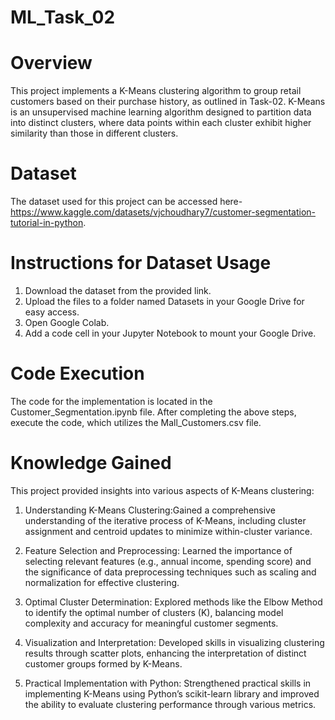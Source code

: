 # ML_Task_02

# Overview
This project implements a K-Means clustering algorithm to group retail customers based on their purchase history, as outlined in Task-02. K-Means is an unsupervised machine learning algorithm designed to partition data into distinct clusters, where data points within each cluster exhibit higher similarity than those in different clusters.

# Dataset
The dataset used for this project can be accessed here- https://www.kaggle.com/datasets/vjchoudhary7/customer-segmentation-tutorial-in-python.

# Instructions for Dataset Usage
1. Download the dataset from the provided link.
2. Upload the files to a folder named Datasets in your Google Drive for easy access.
3. Open Google Colab.
4. Add a code cell in your Jupyter Notebook to mount your Google Drive.

# Code Execution
The code for the implementation is located in the Customer_Segmentation.ipynb file. After completing the above steps, execute the code, which utilizes the Mall_Customers.csv file.

# Knowledge Gained
This project provided insights into various aspects of K-Means clustering:

1. Understanding K-Means Clustering:Gained a comprehensive understanding of the iterative process of K-Means, including cluster assignment and centroid updates to minimize within-cluster variance.

2. Feature Selection and Preprocessing: Learned the importance of selecting relevant features (e.g., annual income, spending score) and the significance of data preprocessing techniques such as scaling and normalization for effective clustering.

3. Optimal Cluster Determination: Explored methods like the Elbow Method to identify the optimal number of clusters (K), balancing model complexity and accuracy for meaningful customer segments.

4. Visualization and Interpretation: Developed skills in visualizing clustering results through scatter plots, enhancing the interpretation of distinct customer groups formed by K-Means.

5. Practical Implementation with Python: Strengthened practical skills in implementing K-Means using Python’s scikit-learn library and improved the ability to evaluate clustering performance through various metrics.

